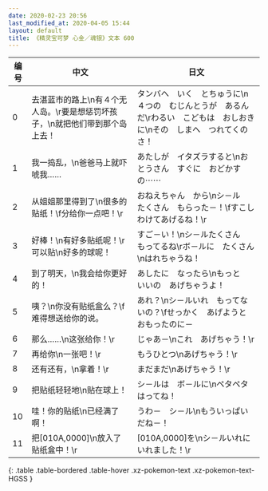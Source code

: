 ```yaml
---
date: 2020-02-23 20:56
last_modified_at: 2020-04-05 15:44
layout: default
title: 《精灵宝可梦 心金／魂银》文本 600
---
```

| 编号 | 中文 | 日文 |
| ---- | ---- | ---- |
| 0 | 去湛蓝市的路上\n有４个无人岛。\r要是想惩罚坏孩子，\n就把他们带到那个岛上去！ | タンバへ　いく　とちゅうに\n４つの　むじんとうが　あるんだ\rわるい　こどもは　おしおきに\nその　しまへ　つれてくのさ！ |
| 1 | 我一捣乱，\n爸爸马上就吓唬我…… | あたしが　イタズラすると\nおとうさん　すぐに　おどかすの⋯⋯ |
| 2 | 从姐姐那里得到了\n很多的贴纸！\f分给你一点吧！\r | おねえちゃん　から\nシ－ル　たくさん　もらった－！\fすこし　わけてあげるね！\r |
| 3 | 好棒！\n有好多贴纸呢！\r可以贴\n好多的球呢！ | すご－い！\nシ－ルたくさん　もってるね\rボ－ルに　たくさん\nはれちゃうね！ |
| 4 | 到了明天，\n我会给你更好的！ | あしたに　なったら\nもっと　いいの　あげちゃうよ！ |
| 5 | 咦？\n你没有贴纸盒么？\f难得想送给你的说。 | あれ？\nシ－ルいれ　もってないの？\fせっかく　あげようと　おもったのに－ |
| 6 | 那么……\n这张给你！\r | じゃあ－\nこれ　あげちゃう！\r |
| 7 | 再给你\n一张吧！\r | もうひとつ\nあげちゃう！\r |
| 8 | 还有还有，\n拿着！\r | まだまだ\nあげちゃう！\r |
| 9 | 把贴纸轻轻地\n贴在球上！ | シ－ルは　ボ－ルに\nペタペタはってね！ |
| 10 | 哇！你的贴纸\n已经满了啊！ | うわ－　シ－ル\nもういっぱいだね－！ |
| 11 | 把[010A,0000]\n放入了贴纸盒中！\r | [010A,0000]を\nシ－ルいれに　いれました！\r |
{: .table .table-bordered .table-hover .xz-pokemon-text .xz-pokemon-text-HGSS }